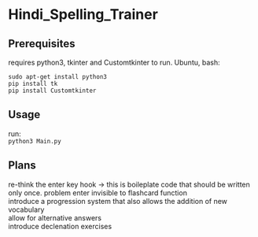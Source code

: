 # Hindi_Spelling_Trainer
## Prerequisites
requires  python3, tkinter and Customtkinter to run. Ubuntu, bash:

`sudo apt-get install python3`\
`pip install tk`\
`pip install Customtkinter`

## Usage
run:\
`python3 Main.py`

## Plans
re-think the enter key hook -> this is boileplate code that should be written only once. problem enter invisible to flashcard function\
introduce a progression system that also allows the addition of new vocabulary\
allow for alternative answers\
introduce declenation exercises
